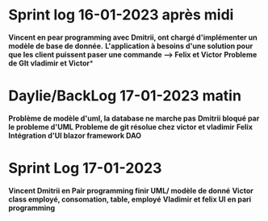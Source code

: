 # Sprint log 16-01-2023 après midi

**Vincent en pear programming avec Dmitrii, ont chargé d'implémenter un modèle de base de donnée.**
**L'application à besoins d'une solution pour que les client puissent paser une commande --> Felix et Victor**
**Probleme de GIt vladimir et Victor***

# Daylie/BackLog 17-01-2023 matin

**Problème de modèle d'uml, la database ne marche pas**
**Dmitrii bloqué par le probleme d'UML**
**Probleme de git résolue chez victor et vladimir** 
**Felix Intégration d'UI blazor framework DAO**

# Sprint Log 17-01-2023

**Vincent Dmitrii en Pair programming finir UML/ modèle de donné**
**Victor class employé, consomation, table, employé**
**Vladimir et felix UI en pari programming**
